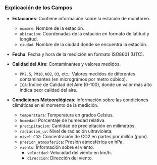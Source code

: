 ### Explicación de los Campos

- **Estaciones**: Contiene información sobre la estación de monitoreo.
  - `nombre`: Nombre de la estación.
  - `ubicacion`: Coordenadas de la estación en formato de latitud y longitud.
  - `ciudad`: Nombre de la ciudad donde se encuentra la estación.

- **Fecha**: Fecha y hora de la medición en formato ISO8601 (UTC).

- **Calidad del Aire**: Contaminantes y valores medidos.
  - `PM2.5`, `PM10`, `NO2`, `O3`, etc.: Valores medidos de diferentes contaminantes (en microgramos por metro cúbico).
  - `ICA`: Índice de Calidad del Aire (0-100), donde un valor más alto indica peor calidad del aire.

- **Condiciones Meteorológicas**: Información sobre las condiciones climáticas en el momento de la medición.
  - `temperatura`: Temperatura en grados Celsius.
  - `humedad`: Porcentaje de humedad relativa.
  - `precipitacion`: Cantidad de precipitación en milímetros.
  - `radiacion_uv`: Nivel de radiación ultravioleta.
  - `nivel_CO2`: Concentración de CO2 en partes por millón (ppm).
  - `presion_atmosferica`: Presión atmosférica en hPa.
  - `viento`: Información sobre el viento.
    - `velocidad`: Velocidad del viento en km/h.
    - `direccion`: Dirección del viento.
